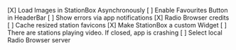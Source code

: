 [X] Load Images in StationBox Asynchronously
[ ] Enable Favourites Button in HeaderBar
[ ] Show errors via app notifications
[X] Radio Browser credits
[ ] Cache resized station favicons
[X] Make StationBox a custom Widget
[ ] There are stations playing video. If closed, app is crashing
[ ] Select local Radio Browser server

